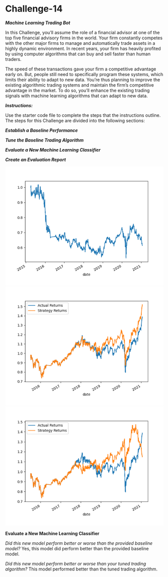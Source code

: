 # Challenge-14

***Machine Learning Trading Bot***

In this Challenge, you’ll assume the role of a financial advisor at one of the top five financial advisory firms in the world. Your firm constantly competes with the other major firms to manage and automatically trade assets in a highly dynamic environment. In recent years, your firm has heavily profited by using computer algorithms that can buy and sell faster than human traders.

The speed of these transactions gave your firm a competitive advantage early on. But, people still need to specifically program these systems, which limits their ability to adapt to new data. You’re thus planning to improve the existing algorithmic trading systems and maintain the firm’s competitive advantage in the market. To do so, you’ll enhance the existing trading signals with machine learning algorithms that can adapt to new data.

***Instructions:***

Use the starter code file to complete the steps that the instructions outline. The steps for this Challenge are divided into the following sections:

***Establish a Baseline Performance***

***Tune the Baseline Trading Algorithm***

***Evaluate a New Machine Learning Classifier***

***Create an Evaluation Report***

![cumulative return plot ](my_plot2.png)
![cumulative return plot ](my_plot1.png)
![cumulative return plot, updated ](my_plot.png)




**Evaluate a New Machine Learning Classifier**

*Did this new model perform better or worse than the provided baseline model?*
Yes, this model did perform better than the provided baseline model.

*Did this new model perform better or worse than your tuned trading algorithm?*
This model performed better than the tuned trading algorithm.
